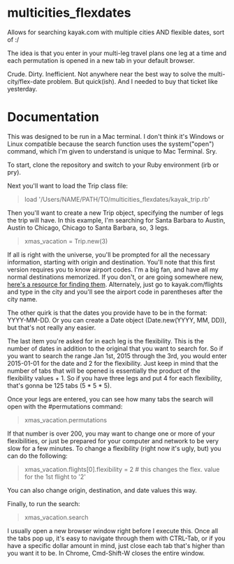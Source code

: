 multicities_flexdates
=====================

Allows for searching kayak.com with multiple cities AND flexible dates, sort of :/

The idea is that you enter in your multi-leg travel plans one leg at a time and each permutation is opened in a new tab in your default browser.

Crude. Dirty. Inefficient. Not anywhere near the best way to solve the multi-city/flex-date problem.
But quick(ish). And I needed to buy that ticket like yesterday.

Documentation
=============

This was designed to be run in a Mac terminal. I don't think it's Windows or Linux compatible because the search function uses the system("open") command, which I'm given to understand is unique to Mac Terminal. Sry.

To start, clone the repository and switch to your Ruby environment (irb or pry).

Next you'll want to load the Trip class file:
> load '/Users/NAME/PATH/TO/multicities_flexdates/kayak_trip.rb'


Then you'll want to create a new Trip object, specifying the number of legs the trip will have. In this example, I'm searching for Santa Barbara to Austin, Austin to Chicago, Chicago to Santa Barbara, so, 3 legs.
> xmas_vacation = Trip.new(3)

If all is right with the universe, you'll be prompted for all the necessary information, starting with origin and destination. You'll note that this first version requires you to know airport codes. I'm a big fan, and have all my normal destinations memorized. If you don't, or are going somewhere new, [here's a resource for finding them](http://www.expedia.com/daily/airports/AirportCodes.asp). Alternately, just go to kayak.com/flights and type in the city and you'll see the airport code in parentheses after the city name.

The other quirk is that the dates you provide have to be in the format: YYYY-MM-DD. Or you can create a Date object (Date.new(YYYY, MM, DD)), but that's not really any easier.

The last item you're asked for in each leg is the flexibility. This is the number of dates in addition to the original that you want to search for. So if you want to search the range Jan 1st, 2015 through the 3rd, you would enter 2015-01-01 for the date and 2 for the flexibility. Just keep in mind that the number of tabs that will be opened is essentially the product of the flexibility values + 1. So if you have three legs and put 4 for each flexibility, that's gonna be 125 tabs (5 * 5 * 5).

Once your legs are entered, you can see how many tabs the search will open with the #permutations command:
> xmas_vacation.permutations


If that number is over 200, you may want to change one or more of your flexibilities, or just be prepared for your computer and network to be very slow for a few minutes. To change a flexibility (right now it's ugly, but) you can do the following:
> xmas_vacation.flights[0].flexibility = 2  # this changes the flex. value for the 1st flight to '2'


You can also change origin, destination, and date values this way.

Finally, to run the search:
> xmas_vacation.search


I usually open a new browser window right before I execute this. Once all the tabs pop up, it's easy to navigate through them with CTRL-Tab, or if you have a specific dollar amount in mind, just close each tab that's higher than you want it to be. In Chrome, Cmd-Shift-W closes the entire window.
